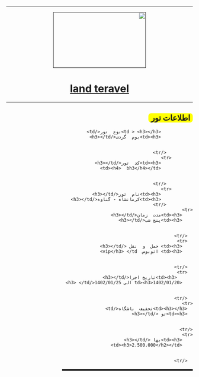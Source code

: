 <!DOCTYPE html>
<html dir="rtl"
 lang="ir-fa">
<head>
    <meta charset="UTF-8">
    <meta http-equiv="X-UA-Compatible" content="IE=edge">
    <meta name="viewport" content="width=device-width, initial-scale=1.0">
    <title>Document</title>
    <link rel="stylesheet" href="style.css">
</head>
<body>
<!--عکس اول-->
<div>
    <center>
   <hr class="k1" size="12" color="black">
  <a href="">   <img  src="img/photo_2023-04-01_04-57-14.jpg" width="250"  height="150"  alt=""></a>
<p> <h1> <ins>land teravel</ins> </h1></p>

<hr class="k1" size="12" color="d9ee1e">
</center>
</div>

<!--کادر یک-->
<div>
<style >
.test{
    text-align: center;
    background-color: rgb(236, 233, 26);
border: 2px;
width: 120px;
height: auto;
border-radius: 8px;
}
</style>
<div>
<div class="test"> <h2>اطلاعات تور</h2></div>
</div>
</div>

<!--جدول یک-->
<div>
<table style="width: 70%">
    <tr >
        
                <td > <h3></h3>نوع  تور</td>
                <td><h3>بوم  گردی</h3></td> 
                
               
              </tr>
            <tr>
                <td><h3>کد  تور</h3></td>
                <td><h4>  bh3</h4></td> 
                
               
              </tr>
            <tr>
                <td><h3>نام  تور</h3></td>
                <td><h3>کرمانشاه - گناوه</h3></td> 
              </tr> 
    <tr>
        <td><h3>مدت  زمان</h3></td>
        <td><h3>پنج شب</h3></td>
        
       
      </tr>
      <tr>
        <td><h3> حمل  و  نقل </h3></td>
        <td><h3> اتوبوس  vip</h3> </td> 
        
       
      </tr>
      <tr>
          <td><h3>تاریخ اجرا</h3></td>
        <td><h3>1402/01/20 الی 1402/01/25</h3> </td> 
        
       
      </tr>
    <tr>
      <td><h3></h3>تخفیف  باشگاه</td>
      <td><h3>تو </h3></td> 
      
      
    </tr>
    <tr>
        <td><h3>بها </h3></td>
        <td><h3>2.500.000</h2></td> 
        
        
      </tr>
<style>

  table {
     background-color: rgba(255, 255, 0, 0.466);
 }

table, th, td {
    border: 2px solid black;
    
} 

</style></table>
</div>

<!--کادر دو-->
  <div>
  <style >
    .test{
        text-align:  center;
        background-color:yellow;
      
    border: 2px;
    width: 120px;
    height: auto;
    border-radius: 8px;
    }
    </style>
    <div>
    <center>
    <div class="test"> <h2> گالری</h2></div>
</center>
</div>
</div>
</body>
</html
